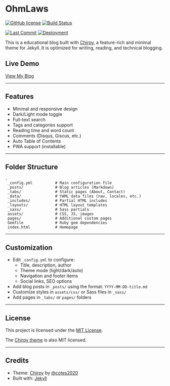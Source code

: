 # OhmLaws 

[![GitHub license](https://img.shields.io/github/license/ohmlaws/ohmlaws.github.io.svg?color=blue)](https://github.com/ohmlaws/ohmlaws.github.io/blob/main/LICENSE)
[![Build Status](https://github.com/ohmlaws/ohmlaws.github.io/actions/workflows/pages-deploy.yml/badge.svg)](https://github.com/ohmlaws/ohmlaws.github.io/actions)

[![Last Commit](https://img.shields.io/github/last-commit/ohmlaws/ohmlaws.github.io.svg)](https://github.com/ohmlaws/ohmlaws.github.io/commits/main)
[![Deployment](https://img.shields.io/github/deployments/ohmlaws/ohmlaws.github.io/github-pages)](https://github.com/ohmlaws/ohmlaws.github.io/deployments/activity_log)

This is a educational blog built with [Chirpy](https://github.com/cotes2020/jekyll-theme-chirpy), a feature-rich and minimal theme for Jekyll. It is optimized for writing, reading, and technical blogging.

## Live Demo

[View My Blog](https://ohmlaws.github.io/)

---

## Features

- Minimal and responsive design  
- Dark/Light mode toggle  
- Full-text search  
- Tags and categories support  
- Reading time and word count  
- Comments (Disqus, Giscus, etc.)  
- Auto Table of Contents  
- PWA support (installable)

---

## Folder Structure

```
.
 _config.yml          # Main configuration file
 _posts/              # Blog articles (Markdown)
 _tabs/               # Static pages (About, Contact)
 _data/               # YAML data files (nav, locales, etc.)
 _includes/           # Partial HTML includes
 _layouts/            # HTML layout templates
 _sass/               # Sass partials
 assets/              # CSS, JS, images
 pages/               # Additional custom pages
 Gemfile              # Ruby gem dependencies
 index.html           # Homepage
```

---

## Customization

- Edit `_config.yml` to configure:
  - Title, description, author
  - Theme mode (light/dark/auto)
  - Navigation and footer items
  - Social links, SEO options
- Add blog posts in `_posts/` using the format: `YYYY-MM-DD-title.md`
- Customize styles in `assets/css/` or Sass files in `_sass/`
- Add pages in `_tabs/` or `pages/` folders

---

## License

This project is licensed under the [MIT License](LICENSE).

The [Chirpy theme](https://github.com/cotes2020/chirpy-starter/blob/main/LICENSE) is also MIT licensed.

---

## Credits

- Theme: [Chirpy](https://github.com/cotes2020/jekyll-theme-chirpy) by [@cotes2020](https://github.com/cotes2020)
- Built with: [Jekyll](https://jekyllrb.com/)
